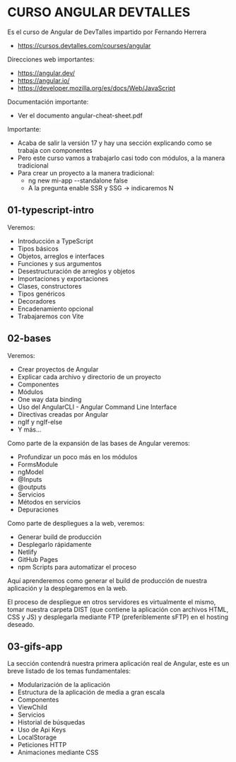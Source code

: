 # CURSO ANGULAR DEVTALLES

Es el curso de Angular de DevTalles impartido por Fernando Herrera

- https://cursos.devtalles.com/courses/angular

Direcciones web importantes:

- https://angular.dev/
- https://angular.io/
- https://developer.mozilla.org/es/docs/Web/JavaScript

Documentación importante:

- Ver el documento angular-cheat-sheet.pdf

Importante:

- Acaba de salir la versión 17 y hay una sección explicando como se trabaja con componentes
- Pero este curso vamos a trabajarlo casi todo con módulos, a la manera tradicional
- Para crear un proyecto a la manera tradicional:
  - ng new mi-app --standalone false
  - A la pregunta enable SSR y SSG -> indicaremos N

## 01-typescript-intro

Veremos:

- Introducción a TypeScript
- Tipos básicos
- Objetos, arreglos e interfaces
- Funciones y sus argumentos
- Desestructuración de arreglos y objetos
- Importaciones y exportaciones
- Clases, constructores
- Tipos genéricos
- Decoradores
- Encadenamiento opcional
- Trabajaremos con Vite

## 02-bases

Veremos:

- Crear proyectos de Angular
- Explicar cada archivo y directorio de un proyecto
- Componentes
- Módulos
- One way data binding
- Uso del AngularCLI - Angular Command Line Interface
- Directivas creadas por Angular
- ngIf y ngIf-else
- Y más...

Como parte de la expansión de las bases de Angular veremos:

- Profundizar un poco más en los módulos
- FormsModule
- ngModel
- @Inputs
- @outputs
- Servicios
- Métodos en servicios
- Depuraciones

Como parte de despliegues a la web, veremos:

- Generar build de producción
- Desplegarlo rápidamente
- Netlify
- GitHub Pages
- npm Scripts para automatizar el proceso

Aquí aprenderemos como generar el build de producción de nuestra aplicación y la desplegaremos en la web.

El proceso de despliegue en otros servidores es virtualmente el mismo, tomar nuestra carpeta DIST (que contiene la aplicación con archivos HTML, CSS y JS) y desplegarla mediante FTP (preferiblemente sFTP) en el hosting deseado.

## 03-gifs-app

La sección contendrá nuestra primera aplicación real de Angular, este es un breve listado de los temas fundamentales:

- Modularización de la aplicación
- Estructura de la aplicación de media a gran escala
- Componentes
- ViewChild
- Servicios
- Historial de búsquedas
- Uso de Api Keys
- LocalStorage
- Peticiones HTTP
- Animaciones mediante CSS
